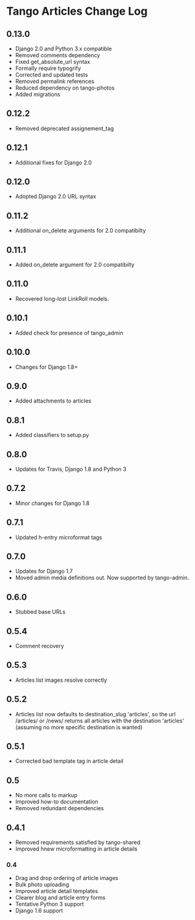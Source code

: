 # Tango Articles Change Log

## 0.13.0
* Django 2.0 and Python 3.x compatible
* Removed comments dependency
* Fixed get_absolute_url syntax
* Formally require typogrify
* Corrected and updated tests
* Removed permalink references
* Reduced dependency on tango-photos
* Added migrations


## 0.12.2
* Removed deprecated assignement_tag

## 0.12.1
* Additional fixes for Django 2.0

## 0.12.0
* Adopted Django 2.0 URL syntax

## 0.11.2
* Additional on_delete arguments for 2.0 compatibilty

## 0.11.1
* Added on_delete argument for 2.0 compatibilty

## 0.11.0
* Recovered long-lost LinkRoll models.

## 0.10.1
* Added check for presence of tango_admin

## 0.10.0
* Changes for Django 1.8+

## 0.9.0
* Added attachments to articles

## 0.8.1
* Added classifiers to setup.py

## 0.8.0
* Updates for Travis, Django 1.8 and Python 3

## 0.7.2
* Minor changes for Django 1.8

## 0.7.1
* Updated h-entry microformat tags

## 0.7.0
* Updates for Django 1.7
* Moved admin media definitions out. Now supported by tango-admin.

## 0.6.0
* Stubbed base URLs

## 0.5.4
* Comment recovery

## 0.5.3
* Articles list images resolve correctly

## 0.5.2
* Articles list now defaults to destination_slug 'articles', so the url /articles/ or /news/ returns all articles with the destination 'articles' (assuming no more specific destination is wanted)

## 0.5.1
* Corrected bad template tag in article detail

## 0.5
* No more calls to markup
* Improved how-to documentation
* Removed redundant dependencies

## 0.4.1
* Removed requirements satisfied by tango-shared
* Improved hnew microformatting in article details

### 0.4
* Drag and drop ordering of article images
* Bulk photo uploading
* Improved article detail templates
* Clearer blog and article entry forms
* Tentative Python 3 support
* Django 1.6 support

